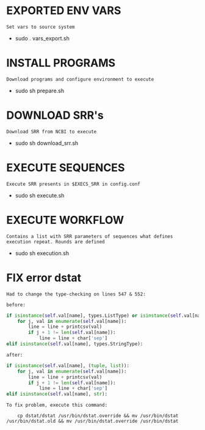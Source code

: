 # EXPORTED ENV VARS

`Set vars to source system`
* sudo . vars_export.sh

# INSTALL PROGRAMS

`Download programs and configure environment to execute`
* sudo sh prepare.sh

# DOWNLOAD SRR's

`Download SRR from NCBI to execute`
* sudo sh download_srr.sh

# EXECUTE SEQUENCES

`Execute SRR presents in $EXECS_SRR in config.conf`
* sudo sh execute.sh

# EXECUTE WORKFLOW

`Contains a list with SRR parameters of sequences what defines execution repeat. Rounds are defined`
* sudo sh execution.sh

# FIX error dstat 
`Had to change the type-checking on lines 547 & 552:`

`before:`

```python
if isinstance(self.val[name], types.ListType) or isinstance(self.val[name], types.TupleType):
    for j, val in enumerate(self.val[name]):
        line = line + printcsv(val)
        if j + 1 != len(self.val[name]):
            line = line + char['sep']
elif isinstance(self.val[name], types.StringType):
```
`after:`

```python
if isinstance(self.val[name], (tuple, list)):
    for j, val in enumerate(self.val[name]):
        line = line + printcsv(val)
        if j + 1 != len(self.val[name]):
            line = line + char['sep']
elif isinstance(self.val[name], str):
```
`To fix problem, execute this command:`

```console
    cp dstat/dstat /usr/bin/dstat.override && mv /usr/bin/dstat /usr/bin/dstat.old && mv /usr/bin/dstat.override /usr/bin/dstat
```
